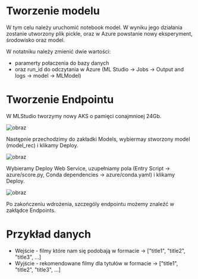 # Tworzenie modelu

W tym celu należy uruchomić notebook model. W wyniku jego działania zostanie utworzony plik pickle, oraz w Azure powstanie nowy eksperyment, środowisko oraz model. 

W notatniku należy zmienić dwie wartości:
* paramerty połaczenia do bazy danych 
* oraz run_id do odczytania w Azure (ML Studio -> Jobs -> Output and logs -> model -> MLModel)


# Tworzenie Endpointu 
W MLStudio tworzymy nowy AKS o pamięci conajmnioej 24Gb. 

![obraz](https://user-images.githubusercontent.com/66008982/202914257-090f4f18-1483-4c38-9236-fae8fb5d1342.png)


Następnie przechodzimy do zakładki Models, wybiermay stworzony model (model_rec) i klikamy Deploy.

![obraz](https://user-images.githubusercontent.com/66008982/202914226-5a7ba8bc-f38f-4c97-a336-c8d77feed129.png)


Wybieramy Deploy Web Service, uzupełniamy pola (Entry Script -> azure/score.py, Conda dependencies -> azure/conda.yaml) i klikamy Deploy. 

![obraz](https://user-images.githubusercontent.com/66008982/202914394-9d21d227-525b-4685-b958-e969064b12b2.png)



Po zakończeniu wdrożenia, szczególy endpointu możemy znaleźć w zakłądce Endpoints. 



# Przykład danych
* Wejście - filmy które nam się podobają w formacie -> ["title1", "title2", "title3", ...]
* Wyjście - rekomendowane filmy dla tytułów w formacie -> ["title1", "title2", "title3", ...]

